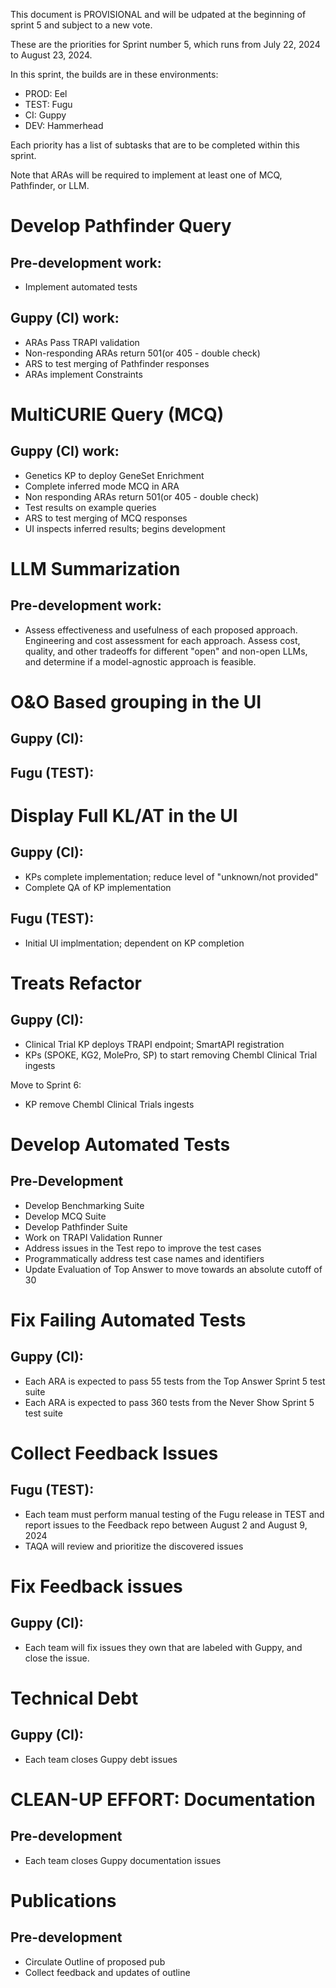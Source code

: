 This document is PROVISIONAL and will be udpated at the beginning of sprint 5 and subject to a new vote.

These are the priorities for Sprint number 5, which runs from July 22, 2024 to August 23, 2024. 

In this sprint, the builds are in these environments: 

- PROD: Eel
- TEST: Fugu 
- CI: Guppy
- DEV: Hammerhead

Each priority has a list of subtasks that are to be completed within this sprint.

Note that ARAs will be required to implement at least one of MCQ, Pathfinder, or LLM.

# Develop Pathfinder Query
## Pre-development work:
- Implement automated tests
## Guppy (CI) work:
- ARAs Pass TRAPI validation
- Non-responding ARAs return 501(or 405 - double check)
- ARS to test merging of Pathfinder responses
- ARAs implement Constraints

# MultiCURIE Query (MCQ)
## Guppy (CI) work:
- Genetics KP to deploy GeneSet Enrichment
- Complete inferred mode MCQ in ARA
- Non responding ARAs return 501(or 405 - double check)
- Test results on example queries
- ARS to test merging of MCQ responses
- UI inspects inferred results; begins development

# LLM Summarization 
## Pre-development work:
- Assess effectiveness and usefulness of each proposed approach.  Engineering and cost assessment for each approach.  Assess cost, quality, and other tradeoffs for different "open" and non-open LLMs, and determine if a model-agnostic approach is feasible.

# O&O Based grouping in the UI 
## Guppy (CI):
## Fugu (TEST):

# Display Full KL/AT in the UI
## Guppy (CI):
- KPs complete implementation; reduce level of "unknown/not provided"
- Complete QA of KP implementation
## Fugu (TEST):
- Initial UI implmentation; dependent on KP completion

# Treats Refactor
## Guppy (CI):
- Clinical Trial KP deploys TRAPI endpoint; SmartAPI registration
- KPs (SPOKE, KG2, MolePro, SP) to start removing Chembl Clinical Trial ingests

Move to Sprint 6:
- KP remove Chembl Clinical Trials ingests

# Develop Automated Tests
## Pre-Development
- Develop Benchmarking Suite
- Develop MCQ Suite
- Develop Pathfinder Suite
- Work on TRAPI Validation Runner
- Address issues in the Test repo to improve the test cases
- Programmatically address test case names and identifiers
- Update Evaluation of Top Answer to move towards an absolute cutoff of 30

# Fix Failing Automated Tests
## Guppy (CI):
- Each ARA is expected to pass 55 tests from the Top Answer Sprint 5 test suite
- Each ARA is expected to pass 360 tests from the Never Show Sprint 5 test suite

# Collect Feedback Issues
## Fugu (TEST):
- Each team must perform manual testing of the Fugu release in TEST and report issues to the Feedback repo
between August 2 and August 9, 2024
- TAQA will review and prioritize the discovered issues

# Fix Feedback issues
## Guppy (CI):
- Each team will fix issues they own that are labeled with Guppy, and close the issue.

# Technical Debt
## Guppy (CI): 
-  Each team closes Guppy debt issues

# CLEAN-UP EFFORT: Documentation 
## Pre-development
- Each team closes Guppy documentation issues

# Publications
## Pre-development
- Circulate Outline of proposed pub
- Collect feedback and updates of outline
